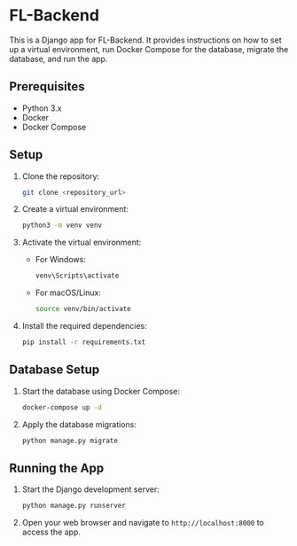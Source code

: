 # FL-Backend

This is a Django app for FL-Backend. It provides instructions on how to set up a virtual environment, run Docker Compose for the database, migrate the database, and run the app.

## Prerequisites

- Python 3.x
- Docker
- Docker Compose

## Setup

1. Clone the repository:

    ```bash
    git clone <repository_url>
    ```

2. Create a virtual environment:

    ```bash
    python3 -m venv venv
    ```

3. Activate the virtual environment:

    - For Windows:

      ```bash
      venv\Scripts\activate
      ```

    - For macOS/Linux:

      ```bash
      source venv/bin/activate
      ```

4. Install the required dependencies:

    ```bash
    pip install -r requirements.txt
    ```

## Database Setup

1. Start the database using Docker Compose:

    ```bash
    docker-compose up -d
    ```

2. Apply the database migrations:

    ```bash
    python manage.py migrate
    ```

## Running the App

1. Start the Django development server:

    ```bash
    python manage.py runserver
    ```

2. Open your web browser and navigate to `http://localhost:8000` to access the app.

